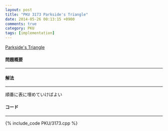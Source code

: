 ```yaml
---
layout: post
title: "PKU 3173 Parkside's Triangle"
date: 2014-05-26 00:13:15 +0900
comments: true
category: PKU
tags: [implementation]
---
```


[Parkside's Triangle](http://poj.org/problem?id=3173)

#### 問題概要

****

#### 解法

****

順番に表に埋めていけばよい

#### コード

****

{% include_code PKU/3173.cpp %}
